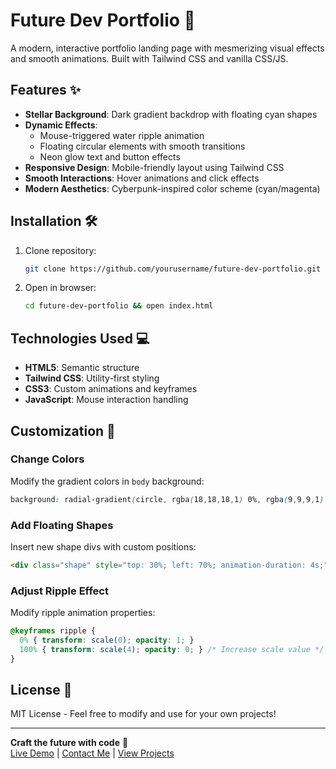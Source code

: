 # Future Dev Portfolio 🌌

A modern, interactive portfolio landing page with mesmerizing visual effects and smooth animations. Built with Tailwind CSS and vanilla CSS/JS.


## Features ✨

- **Stellar Background**: Dark gradient backdrop with floating cyan shapes
- **Dynamic Effects**:
  - Mouse-triggered water ripple animation
  - Floating circular elements with smooth transitions
  - Neon glow text and button effects
- **Responsive Design**: Mobile-friendly layout using Tailwind CSS
- **Smooth Interactions**: Hover animations and click effects
- **Modern Aesthetics**: Cyberpunk-inspired color scheme (cyan/magenta)

## Installation 🛠️

1. Clone repository:
   ```bash
   git clone https://github.com/yourusername/future-dev-portfolio.git
   ```
2. Open in browser:
   ```bash
   cd future-dev-portfolio && open index.html
   ```

## Technologies Used 💻

- **HTML5**: Semantic structure
- **Tailwind CSS**: Utility-first styling
- **CSS3**: Custom animations and keyframes
- **JavaScript**: Mouse interaction handling

## Customization 🎨

### Change Colors
Modify the gradient colors in `body` background:
```css
background: radial-gradient(circle, rgba(18,18,18,1) 0%, rgba(9,9,9,1) 100%);
```

### Add Floating Shapes
Insert new shape divs with custom positions:
```html
<div class="shape" style="top: 30%; left: 70%; animation-duration: 4s;"></div>
```

### Adjust Ripple Effect
Modify ripple animation properties:
```css
@keyframes ripple {
  0% { transform: scale(0); opacity: 1; }
  100% { transform: scale(4); opacity: 0; } /* Increase scale value */
}
```

## License 📄
MIT License - Feel free to modify and use for your own projects!

---

**Craft the future with code** 🚀  
[Live Demo](#) | [Contact Me](#) | [View Projects](#)

